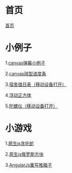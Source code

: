 <!-- # 简历 -->

# 首页
<p><a href="https://linj0218.github.io" target="_blank">首页</a></p>

# 小例子
<p>1.<a href="https://linj0218.github.io/examples/danmu.html" target="_blank">canvas弹幕小例子</a></p>
<p>2.<a href="https://linj0218.github.io/examples/shuiqiu.html" target="_blank">canvas球型进度条</a></p>
<p>3.<a href="https://linj0218.github.io/examples/rili.html" target="_blank">宿舍值日表（移动设备打开）</a></p>
<p>4.<a href="https://linj0218.github.io/examples/dropCube.html" target="_blank">浮动正方体</a></p>
<p>5.<a href="https://linj0218.github.io/examples/tuoluoyi.html" target="_blank">陀螺仪（移动设备打开）</a></p>

# 小游戏
<p>1.<a href="https://linj0218.github.io/games/snake.html" target="_blank">原生js贪吃蛇</a></p>
<p>2.<a href="https://linj0218.github.io/games/tetris.html" target="_blank">原生js俄罗斯方块</a></p>
<p>3.<a href="https://linj0218.github.io/games/boxit.html" target="_blank">AngularJs重写推箱子</a></p>
